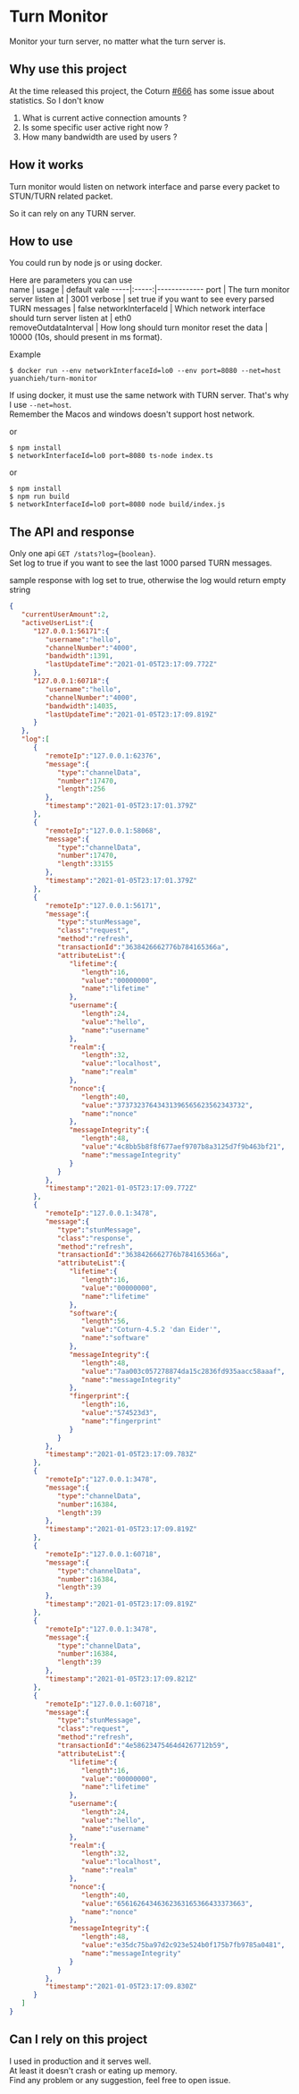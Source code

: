 # Turn Monitor
Monitor your turn server, no matter what the turn server is.  

## Why use this project  
At the time released this project, the Coturn [#666](https://github.com/coturn/coturn/issues/666) has some issue about statistics.  So I don't know   
1. What is current active connection amounts ?   
2. Is some specific user active right now ?    
3. How many bandwidth are used by users ?   

## How it works
Turn monitor would listen on network interface and parse every packet to STUN/TURN related packet.  

So it can rely on any TURN server.  

## How to use
You could run by node js or using docker.  

Here are parameters you can use  
name | usage | default vale 
-----|:-----:|-------------
port | The turn monitor server listen at | 3001
verbose | set true if you want to see every parsed TURN messages | false
networkInterfaceId | Which network interface should turn server listen at | eth0  
removeOutdataInterval | How long should turn monitor reset the data | 10000 (10s, should present in ms format).   

Example
```
$ docker run --env networkInterfaceId=lo0 --env port=8080 --net=host yuanchieh/turn-monitor
```
If using docker, it must use the same network with TURN server. That's why I use `--net=host`.    
Remember the Macos and windows doesn't support host network.  

or 
```
$ npm install
$ networkInterfaceId=lo0 port=8080 ts-node index.ts
```

or 
```
$ npm install 
$ npm run build
$ networkInterfaceId=lo0 port=8080 node build/index.js
```

## The API and response
Only one api `GET /stats?log={boolean}`.  
Set log to true if you want to see the last 1000 parsed TURN messages.  

sample response  with log set to true, otherwise the log would return empty string
```json
{
   "currentUserAmount":2,
   "activeUserList":{
      "127.0.0.1:56171":{
         "username":"hello",
         "channelNumber":"4000",
         "bandwidth":1391,
         "lastUpdateTime":"2021-01-05T23:17:09.772Z"
      },
      "127.0.0.1:60718":{
         "username":"hello",
         "channelNumber":"4000",
         "bandwidth":14035,
         "lastUpdateTime":"2021-01-05T23:17:09.819Z"
      }
   },
   "log":[
      {
         "remoteIp":"127.0.0.1:62376",
         "message":{
            "type":"channelData",
            "number":17470,
            "length":256
         },
         "timestamp":"2021-01-05T23:17:01.379Z"
      },
      {
         "remoteIp":"127.0.0.1:58068",
         "message":{
            "type":"channelData",
            "number":17470,
            "length":33155
         },
         "timestamp":"2021-01-05T23:17:01.379Z"
      },
      {
         "remoteIp":"127.0.0.1:56171",
         "message":{
            "type":"stunMessage",
            "class":"request",
            "method":"refresh",
            "transactionId":"3638426662776b784165366a",
            "attributeList":{
               "lifetime":{
                  "length":16,
                  "value":"00000000",
                  "name":"lifetime"
               },
               "username":{
                  "length":24,
                  "value":"hello",
                  "name":"username"
               },
               "realm":{
                  "length":32,
                  "value":"localhost",
                  "name":"realm"
               },
               "nonce":{
                  "length":40,
                  "value":"37373237643431396565623562343732",
                  "name":"nonce"
               },
               "messageIntegrity":{
                  "length":48,
                  "value":"4c8bb5b8f8f677aef9707b8a3125d7f9b463bf21",
                  "name":"messageIntegrity"
               }
            }
         },
         "timestamp":"2021-01-05T23:17:09.772Z"
      },
      {
         "remoteIp":"127.0.0.1:3478",
         "message":{
            "type":"stunMessage",
            "class":"response",
            "method":"refresh",
            "transactionId":"3638426662776b784165366a",
            "attributeList":{
               "lifetime":{
                  "length":16,
                  "value":"00000000",
                  "name":"lifetime"
               },
               "software":{
                  "length":56,
                  "value":"Coturn-4.5.2 'dan Eider'",
                  "name":"software"
               },
               "messageIntegrity":{
                  "length":48,
                  "value":"7aa003c057278874da15c2836fd935aacc58aaaf",
                  "name":"messageIntegrity"
               },
               "fingerprint":{
                  "length":16,
                  "value":"574523d3",
                  "name":"fingerprint"
               }
            }
         },
         "timestamp":"2021-01-05T23:17:09.783Z"
      },
      {
         "remoteIp":"127.0.0.1:3478",
         "message":{
            "type":"channelData",
            "number":16384,
            "length":39
         },
         "timestamp":"2021-01-05T23:17:09.819Z"
      },
      {
         "remoteIp":"127.0.0.1:60718",
         "message":{
            "type":"channelData",
            "number":16384,
            "length":39
         },
         "timestamp":"2021-01-05T23:17:09.819Z"
      },
      {
         "remoteIp":"127.0.0.1:3478",
         "message":{
            "type":"channelData",
            "number":16384,
            "length":39
         },
         "timestamp":"2021-01-05T23:17:09.821Z"
      },
      {
         "remoteIp":"127.0.0.1:60718",
         "message":{
            "type":"stunMessage",
            "class":"request",
            "method":"refresh",
            "transactionId":"4e58623475464d4267712b59",
            "attributeList":{
               "lifetime":{
                  "length":16,
                  "value":"00000000",
                  "name":"lifetime"
               },
               "username":{
                  "length":24,
                  "value":"hello",
                  "name":"username"
               },
               "realm":{
                  "length":32,
                  "value":"localhost",
                  "name":"realm"
               },
               "nonce":{
                  "length":40,
                  "value":"65616264346362363165366433373663",
                  "name":"nonce"
               },
               "messageIntegrity":{
                  "length":48,
                  "value":"e35dc75ba97d2c923e524b0f175b7fb9785a0481",
                  "name":"messageIntegrity"
               }
            }
         },
         "timestamp":"2021-01-05T23:17:09.830Z"
      }
   ]
}
```

## Can I rely on this project
I used in production and it serves well.  
At least it doesn't crash or eating up memory.  
Find any problem or any suggestion, feel free to open issue.  